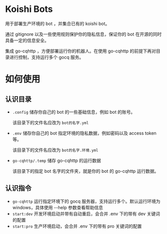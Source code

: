 # Koishi Bots

用于部署生产环境的 bot ，并集合已有的 koishi bot。

通过 gitignore 以及一些使用规则保护你的隐私信息，保证你的 bot 在开源的同时具备一定的信息安全。

集成 go-cqhttp ，方便部署运行你的机器人。在使用 go-cqhttp 的前提下再对目录进行控制，支持运行多个 gocq 服务。

# 如何使用

## 认识目录

* `.config` 储存你自己的 bot 的一些基础信息，例如 bot 的账号。

  该目录下的文件名应改为 `bot的名字.yml`

* `.env` 储存你自己的 bot 指定环境的隐私数据，例如密码以及 access token 等。

  该目录下的文件名应改为 `bot的名字.环境.yml`

* `go-cqhttp/.temp` 储存 go-cqhttp 的运行数据

  该目录下的指定 bot 名字的文件夹，就是你的 bot 的 go-cqhttp 运行数据。

## 认识指令

* `go-cqhttp` 运行指定环境下的 gocq 服务器，支持运行多个。默认运行环境为 windows，具体使用 --help 参数查看帮助信息
* `start:dev` 开发环境启动并带有自动重启，会合并 .env 下的带有 dev 关键词的配置
* `start:pro` 生产环境启动，会合并 .env 下的带有 pro 关键词的配置
